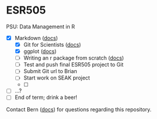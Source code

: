 ESR505
======

PSU: Data Management in R

- [x] Markdown ([docs](http://kbroman.github.io/knitr_knutshell/pages/Rmarkdown.html))
  - [x] Git for Scientists ([docs](http://nyuccl.org/pages/GitTutorial/))
  - [x] ggplot ([docs](http://ggplot2.org/))
  - [ ] Writing an r package from scratch ([docs](http://hilaryparker.com/2014/04/29/writing-an-r-package-from-scratch/))
  - [ ] Test and push final ESR505 project to Git
  - [ ] Submit Git url to Brian
  - [ ] Start work on SEAK project
  - [ ] 
- [ ] ...?
- [ ] End of term; drink a beer!

Contact Bern ([docs](h2o.bern@gmail.com)) for questions regarding this repository.
